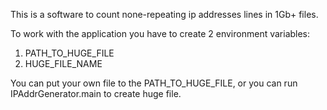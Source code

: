 This is a software to count none-repeating ip addresses lines in 1Gb+ files.  

To work with the application you have to create 2 environment variables:
1. PATH_TO_HUGE_FILE
2. HUGE_FILE_NAME

You can put your own file to the PATH_TO_HUGE_FILE, or you can 
run IPAddrGenerator.main to create huge file.
